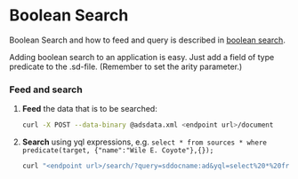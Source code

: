 <!-- Copyright 2017 Yahoo Holdings. Licensed under the terms of the Apache 2.0 license. See LICENSE in the project root. -->
Boolean Search
==================

Boolean Search and how to feed and query is described in 
[boolean search](http://docs.vespa.ai/documentation/boolean-search.html).

Adding boolean search to an application is easy. Just add a field of
type predicate to the .sd-file. (Remember to set the arity parameter.)


### Feed and search
1. **Feed** the data that is to be searched:
    ```sh
    curl -X POST --data-binary @adsdata.xml <endpoint url>/document
    ```

2. **Search** using yql expressions, e.g. `select * from sources * where predicate(target, {"name":"Wile E. Coyote"},{});`
    ```sh
    curl "<endpoint url>/search/?query=sddocname:ad&yql=select%20*%20from%20sources%20*%20where%20predicate(target%2C%20%7B%22name%22%3A%22Wile%20E.%20Coyote%22%7D%2C%7B%7D)%3B"
    ```
